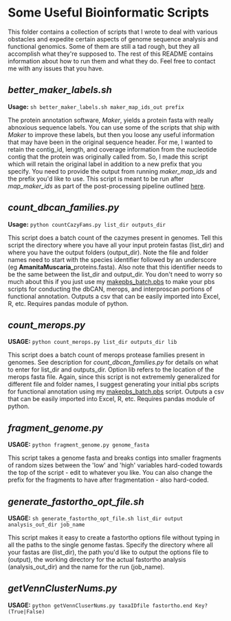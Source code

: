 # Some Useful Bioinformatic Scripts

This folder contains a collection of scripts that I wrote to deal with various obstacles and expedite certain aspects of genome sequence analysis and functional genomics. Some of them are still a tad rough, but they all accomplish what they're supposed to. The rest of this README contains information about how to run them and what they do. Feel free to contact me with any issues that you have.

## *better\_maker\_labels.sh*

**Usage:** `sh better_maker_labels.sh maker_map_ids_out prefix`

The protein annotation software, *Maker*, yields a protein fasta with really abnoxious sequence labels. You can use some of the scripts that ship with *Maker* to improve these labels, but then you loose any useful information that may have been in the original sequence header. For me, I wanted to retain the contig\_id, length, and coverage information from the nucleotide contig that the protein was originally called from. So, I made this script which will retain the original label in
addition to a new prefix that you specify. 
You need to provide the output from running *maker_map_ids* and the prefix you'd like to use. This script is meant to be run after *map_maker_ids* as part of the post-processing pipeline outlined [here](https://github.com/Michigan-Mycology/Lab-Code-and-Hacks/blob/master/Maker_pipeline/Maker_workflow_flux.txt).

## *count\_dbcan\_families.py*

**Usage:** `python countCazyFams.py list_dir outputs_dir`

This script does a batch count of the cazymes present in genomes. Tell this script the directory where you have all your input protein fastas (list\_dir) and where you have the output folders (output\_dir). Note the file and folder names need to start with the species identifier followed by an underscore (eg **AmanitaMuscaria\_**&#8203;proteins.fasta). Also note that this identifier needs to be the same between the list\_dir and output\_dir. You don't need to worry so much about
this if you just use my [makepbs\_batch.pbs](https://github.com/Michigan-Mycology/Lab-Code-and-Hacks/blob/master/some_useful_scripts/makepbs_batch.sh) to make your pbs scripts for conducting the dbCAN, merops, and interproscan portions of functional annotation. Outputs a csv that can be easily imported into Excel, R, etc. Requires pandas module of python.


## *count\_merops.py*

**USAGE:** `python count_merops.py list_dir outputs_dir lib`

This script does a batch count of merops protease families present in genomes. See description for *count_dbcan_families.py* for details on what to enter for list\_dir and outputs\_dir. Option lib refers to the location of the merops fasta file. Again, since this script is not extrememly generalized for different file and folder names, I suggest generating your initial pbs scripts for functional annotation using my
[makepbs\_batch.pbs](https://github.com/Michigan-Mycology/Lab-Code-and-Hacks/blob/master/some_useful_scripts/makepbs_batch.sh) script. Outputs a csv that can be easily imported into Excel, R, etc. Requires pandas module of python.

## *fragment_genome.py*

**USAGE:** `python fragment_genome.py genome_fasta`

This script takes a genome fasta and breaks contigs into smaller fragments of random sizes between the 'low' and 'high' variables hard-coded towards the top of the script - edit to whatever you like. You can also change the prefix for the fragments to have after fragmentation - also hard-coded.

## *generate_fastortho_opt_file.sh*

**USAGE:** `sh generate_fastortho_opt_file.sh list_dir output analysis_out_dir job_name`

This script makes it easy to create a fastortho options file without typing in all the paths to the single genome fastas. Specify the directory where all your fastas are (list\_dir), the path you'd like to output the options file to (output), the working directory for the actual fastortho analysis (analysis\_out\_dir) and the name for the run (job\_name).

## *getVennClusterNums.py*

**USAGE:** `python getVennCluserNums.py taxaIDfile fastortho.end Key?(True|False)`

